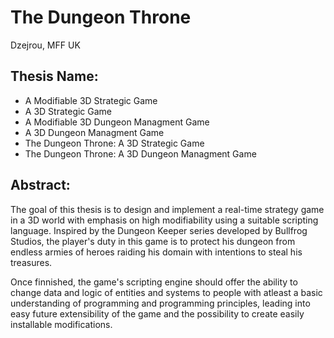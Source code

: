 # The Dungeon Throne
Dzejrou, MFF UK

## Thesis Name:
 * A Modifiable 3D Strategic Game
 * A 3D Strategic Game
 * A Modifiable 3D Dungeon Managment Game
 * A 3D Dungeon Managment Game
 * The Dungeon Throne: A 3D Strategic Game
 * The Dungeon Throne: A 3D Dungeon Managment Game

## Abstract:
The goal of this thesis is to design and implement a real-time strategy game in a 3D world with emphasis on high modifiability using a suitable scripting language. Inspired by the Dungeon Keeper series developed by Bullfrog Studios, the player's duty in this game is to protect his dungeon from endless armies of heroes raiding his domain with intentions to steal his treasures.

Once finnished, the game's scripting engine should offer the ability to change data and logic of entities and systems to people with atleast a basic understanding of programming and programming principles, leading into easy future extensibility of the game and the possibility to create easily installable modifications.
